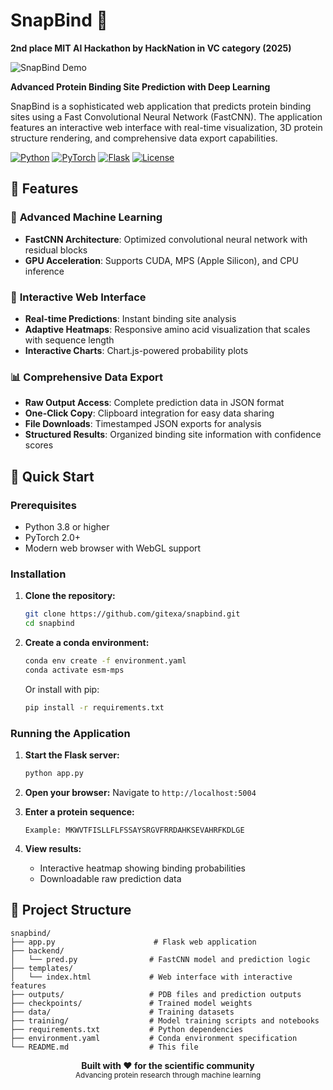 # SnapBind 🧬

**2nd place MIT AI Hackathon by HackNation in VC category (2025)**

![SnapBind Demo](video/snapbind.gif)

**Advanced Protein Binding Site Prediction with Deep Learning**

SnapBind is a sophisticated web application that predicts protein binding sites using a Fast Convolutional Neural Network (FastCNN). The application features an interactive web interface with real-time visualization, 3D protein structure rendering, and comprehensive data export capabilities.

[![Python](https://img.shields.io/badge/Python-3.8+-blue.svg)](https://python.org)
[![PyTorch](https://img.shields.io/badge/PyTorch-2.0+-orange.svg)](https://pytorch.org)
[![Flask](https://img.shields.io/badge/Flask-3.0+-green.svg)](https://flask.palletsprojects.com)
[![License](https://img.shields.io/badge/License-MIT-yellow.svg)](LICENSE)

## 🌟 Features

### 🔬 **Advanced Machine Learning**
- **FastCNN Architecture**: Optimized convolutional neural network with residual blocks
- **GPU Acceleration**: Supports CUDA, MPS (Apple Silicon), and CPU inference

### 🎨 **Interactive Web Interface**
- **Real-time Predictions**: Instant binding site analysis
- **Adaptive Heatmaps**: Responsive amino acid visualization that scales with sequence length
- **Interactive Charts**: Chart.js-powered probability plots

### 📊 **Comprehensive Data Export**
- **Raw Output Access**: Complete prediction data in JSON format
- **One-Click Copy**: Clipboard integration for easy data sharing
- **File Downloads**: Timestamped JSON exports for analysis
- **Structured Results**: Organized binding site information with confidence scores

## 🚀 Quick Start

### Prerequisites

- Python 3.8 or higher
- PyTorch 2.0+
- Modern web browser with WebGL support

### Installation

1. **Clone the repository:**
   ```bash
   git clone https://github.com/gitexa/snapbind.git
   cd snapbind
   ```

2. **Create a conda environment:**
   ```bash
   conda env create -f environment.yaml
   conda activate esm-mps
   ```

   Or install with pip:
   ```bash
   pip install -r requirements.txt
   ```

### Running the Application

1. **Start the Flask server:**
   ```bash
   python app.py
   ```

2. **Open your browser:**
   Navigate to `http://localhost:5004`

3. **Enter a protein sequence:**
   ```
   Example: MKWVTFISLLFLFSSAYSRGVFRRDAHKSEVAHRFKDLGE
   ```

4. **View results:**
   - Interactive heatmap showing binding probabilities
   - Downloadable raw prediction data

## 📁 Project Structure

```
snapbind/
├── app.py                      # Flask web application
├── backend/
│   └── pred.py                # FastCNN model and prediction logic
├── templates/
│   └── index.html             # Web interface with interactive features
├── outputs/                   # PDB files and prediction outputs
├── checkpoints/               # Trained model weights
├── data/                      # Training datasets
├── training/                  # Model training scripts and notebooks
├── requirements.txt           # Python dependencies
├── environment.yaml           # Conda environment specification
└── README.md                  # This file
```

<div align="center">
  <strong>Built with ❤️ for the scientific community</strong>
  <br>
  <sub>Advancing protein research through machine learning</sub>
</div>
